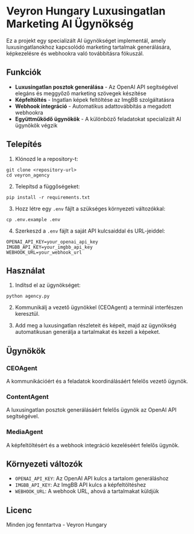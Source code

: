 # Veyron Hungary Luxusingatlan Marketing AI Ügynökség

Ez a projekt egy specializált AI ügynökséget implementál, amely luxusingatlanokhoz kapcsolódó marketing tartalmak generálására, képkezelésre és webhookra való továbbításra fókuszál.

## Funkciók

- **Luxusingatlan posztok generálása** - Az OpenAI API segítségével elegáns és meggyőző marketing szövegek készítése
- **Képfeltöltés** - Ingatlan képek feltöltése az ImgBB szolgáltatásra
- **Webhook integráció** - Automatikus adattovábbítás a megadott webhookra
- **Együttműködő ügynökök** - A különböző feladatokat specializált AI ügynökök végzik

## Telepítés

1. Klónozd le a repository-t:
```
git clone <repository-url>
cd veyron_agency
```

2. Telepítsd a függőségeket:
```
pip install -r requirements.txt
```

3. Hozz létre egy `.env` fájlt a szükséges környezeti változókkal:
```
cp .env.example .env
```

4. Szerkeszd a `.env` fájlt a saját API kulcsaiddal és URL-jeiddel:
```
OPENAI_API_KEY=your_openai_api_key
IMGBB_API_KEY=your_imgbb_api_key
WEBHOOK_URL=your_webhook_url
```

## Használat

1. Indítsd el az ügynökséget:
```
python agency.py
```

2. Kommunikálj a vezető ügynökkel (CEOAgent) a terminál interfészen keresztül.

3. Add meg a luxusingatlan részleteit és képeit, majd az ügynökség automatikusan generálja a tartalmakat és kezeli a képeket.

## Ügynökök

### CEOAgent
A kommunikációért és a feladatok koordinálásáért felelős vezető ügynök.

### ContentAgent
A luxusingatlan posztok generálásáért felelős ügynök az OpenAI API segítségével.

### MediaAgent
A képfeltöltésért és a webhook integráció kezeléséért felelős ügynök.

## Környezeti változók

- `OPENAI_API_KEY`: Az OpenAI API kulcs a tartalom generáláshoz
- `IMGBB_API_KEY`: Az ImgBB API kulcs a képfeltöltéshez
- `WEBHOOK_URL`: A webhook URL, ahová a tartalmakat küldjük

## Licenc

Minden jog fenntartva - Veyron Hungary 